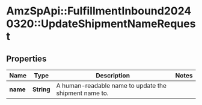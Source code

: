 # AmzSpApi::FulfillmentInbound20240320::UpdateShipmentNameRequest

## Properties
Name | Type | Description | Notes
------------ | ------------- | ------------- | -------------
**name** | **String** | A human-readable name to update the shipment name to. | 

